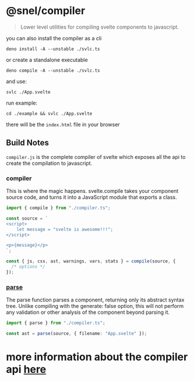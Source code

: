 # @snel/compiler

> Lower level utilities for compiling svelte components to javascript.

you can also install the compiler as a cli

```console
deno install -A --unstable ./svlc.ts
```

or create a standalone executable

```
deno compile -A --unstable ./svlc.ts
```

and use:

```console
svlc ./App.svelte
```

run example:

```console
cd ./example && svlc ./App.svelte
```

there will be the `index.html` file in your browser

## Build Notes

`compiler.js` is the complete compiler of svelte which exposes all the api to create the compilation to javascript.

### compiler

This is where the magic happens. svelte.compile takes your component source code, and turns it into a JavaScript module that exports a class.

```typescript
import { compile } from "./compiler.ts";

const source = `
<script>
	let message = "svelte is awesome!!!";
</script>

<p>{message}</p>
`;

const { js, css, ast, warnings, vars, stats } = compile(source, {
  /* options */
});
```

### [parse](https://svelte.dev/docs#svelte_parse)

The parse function parses a component, returning only its abstract syntax tree. Unlike compiling with the generate: false option, this will not perform any validation or other analysis of the component beyond parsing it.

```typescript
import { parse } from "./compiler.ts";

const ast = parse(source, { filename: "App.svelte" });
```

# more information about the compiler api [here](https://svelte.dev/docs#Compile_time)
